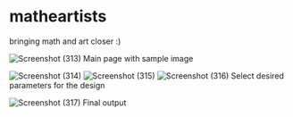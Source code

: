 # matheartists

bringing math and art closer :)

![Screenshot (313)](https://github.com/ishankjena/matheartists/assets/62696808/c74f02d3-030b-49f8-8ae9-335e93c3dca3)
Main page with sample image

![Screenshot (314)](https://github.com/ishankjena/matheartists/assets/62696808/d4101360-037c-43a4-b21d-81aa5a2c6f42)
![Screenshot (315)](https://github.com/ishankjena/matheartists/assets/62696808/36fd6eed-e8ab-4ee0-a9ea-c5a7fbfacfdb)
![Screenshot (316)](https://github.com/ishankjena/matheartists/assets/62696808/b0a8213b-84b1-41b1-81af-42b876cacfce)
Select desired parameters for the design

![Screenshot (317)](https://github.com/ishankjena/matheartists/assets/62696808/ff77cbbf-d50c-4f01-88e8-79520aa8735b)
Final output
